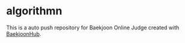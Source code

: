 # algorithmn
This is a auto push repository for Baekjoon Online Judge created with [BaekjoonHub](https://github.com/BaekjoonHub/BaekjoonHub).
